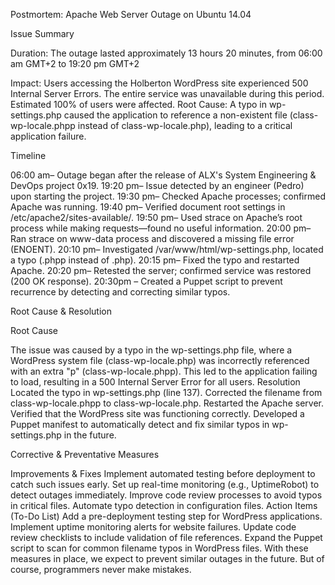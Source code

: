Postmortem: Apache Web Server Outage on Ubuntu 14.04

Issue Summary

Duration: The outage lasted approximately 13 hours 20 minutes, from 06:00 am GMT+2 to 19:20 pm GMT+2

Impact: Users accessing the Holberton WordPress site experienced 500 Internal Server Errors. The entire service was unavailable during this period. Estimated 100% of users were affected.
Root Cause: A typo in wp-settings.php caused the application to reference a non-existent file (class-wp-locale.phpp instead of class-wp-locale.php), leading to a critical application failure.

Timeline

06:00 am– Outage began after the release of ALX's System Engineering & DevOps project 0x19.
19:20 pm– Issue detected by an engineer (Pedro) upon starting the project.
19:30 pm– Checked Apache processes; confirmed Apache was running.
19:40 pm– Verified document root settings in /etc/apache2/sites-available/.
19:50 pm– Used strace on Apache’s root process while making requests—found no useful information.
20:00 pm– Ran strace on www-data process and discovered a missing file error (ENOENT).
20:10 pm– Investigated /var/www/html/wp-settings.php, located a typo (.phpp instead of .php).
20:15 pm– Fixed the typo and restarted Apache.
20:20 pm– Retested the server; confirmed service was restored (200 OK response).
20:30pm – Created a Puppet script to prevent recurrence by detecting and correcting similar typos.

Root Cause & Resolution

Root Cause

The issue was caused by a typo in the wp-settings.php file, where a WordPress system file (class-wp-locale.php) was incorrectly referenced with an extra "p" (class-wp-locale.phpp). This led to the application failing to load, resulting in a 500 Internal Server Error for all users.
Resolution
Located the typo in wp-settings.php (line 137).
Corrected the filename from class-wp-locale.phpp to class-wp-locale.php.
Restarted the Apache server.
Verified that the WordPress site was functioning correctly.
Developed a Puppet manifest to automatically detect and fix similar typos in wp-settings.php in the future.

Corrective & Preventative Measures

Improvements & Fixes
Implement automated testing before deployment to catch such issues early.
Set up real-time monitoring (e.g., UptimeRobot) to detect outages immediately.
Improve code review processes to avoid typos in critical files.
Automate typo detection in configuration files.
Action Items (To-Do List)
Add a pre-deployment testing step for WordPress applications.
  Implement uptime monitoring alerts for website failures.
  Update code review checklists to include validation of file references.
  Expand the Puppet script to scan for common filename typos in WordPress files.
With these measures in place, we expect to prevent similar outages in the future. But of course, programmers never make mistakes.



